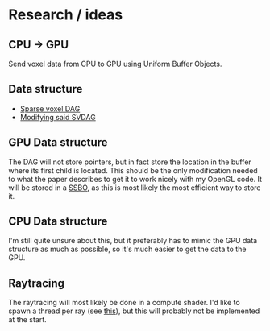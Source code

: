 # Research / ideas

## CPU -> GPU
Send voxel data from CPU to GPU using Uniform Buffer Objects.

## Data structure
* [Sparse voxel DAG](http://www.cse.chalmers.se/~uffe/HighResolutionSparseVoxelDAGs.pdf)
* [Modifying said SVDAG](https://graphics.tudelft.nl/Publications-new/2020/CBE20/ModifyingCompressedVoxels-main.pdf)

## GPU Data structure
The DAG will not store pointers, but in fact store the location in the buffer where its first child is located.
This should be the only modification needed to what the paper describes to get it to work nicely with my OpenGL code.
It will be stored in a [SSBO](https://www.khronos.org/opengl/wiki/Shader_Storage_Buffer_Object), as this is most likely the most efficient way to store it.

## CPU Data structure
I'm still quite unsure about this, but it preferably has to mimic the GPU data structure as much as possible, so it's much easier to get the data to the GPU.

## Raytracing
The raytracing will most likely be done in a compute shader.
I'd like to spawn a thread per ray (see [this](https://research.nvidia.com/sites/default/files/pubs/2013-07_Megakernels-Considered-Harmful/laine2013hpg_paper.pdf)), but this will probably not be implemented at the start.
